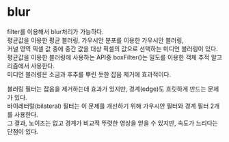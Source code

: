 # blur
filter를 이용해서 blur처리가 가능하다.  
평균값을 이용한 평균 블러링, 가우시안 분포를 이용한 가우시안 블러링,  
커널 영역 픽셀 값 중에 중간 값을 대상 픽셀의 값으로 선택하는 미디언 블러링이 있다.  
평균값을 이용한 블러링에 사용하는 API중 boxFilter()는 밀도를 이용한 객체 추적 알고리즘에서 사용한다.  
미디언 블러링은 소금과 후추를 뿌린 듯한 잡음 제거에 효과적이다.  
  
블러링 필터는 잡음을 제거하는데 효과가 있지만, 경계(edge)도 흐릿하게 만드는 문제가 있다.  
바이레터럴(bilateral) 필터는 이 문제를 개선하기 위해 가우시안 필터와 경계 필터 2개를 사용한다.  
그 결과, 노이즈는 없고 경계가 비교적 뚜렷한 영상을 얻을 수 있지만, 속도가 느리다는 단점이 있다.


